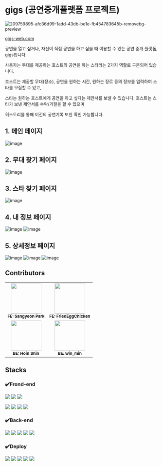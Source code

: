 # gigs (공연중개플랫폼 프로젝트)
![209759895-afc36d99-1add-43db-be1e-fb454783645b-removebg-preview](https://user-images.githubusercontent.com/32051350/211132329-f910d63c-5eec-4e6f-9552-e10ad963d681.png)

<a href='https://gigs-web.com'>gigs-web.com</a>

공연을 열고 싶거나, 자신이 직접 공연을 하고 싶을 때 이용할 수 있는 공연 중개 플랫폼, gigs입니다.

사용자는 무대를 제공하는 호스트와 공연을 하는 스타라는 2가지 역할로 구분되어 있습니다.   

호스트는 제공할 무대(장소), 공연을 원하는 시간, 원하는 장르 등의 정보를 입력하여 스타를 모집할 수 있고, 

스타는 원하는 호스트에게 공연을 하고 싶다는 제안서를 보낼 수 있습니다. 호스트는 스타가 보낸 제안서를 수락/거절을 할 수 있으며

히스토리를 통해 이전의 공연기록 또한 확인 가능합니다.



## 1. 메인 페이지
![image](https://github.com/signalman/gigs/assets/32051350/611bbe94-b2e7-45f4-892d-c240acb232f6)

## 2. 무대 찾기 페이지
![image](https://github.com/signalman/gigs/assets/32051350/25636de2-8b13-49f5-a656-deccd1e60c89)

## 3. 스타 찾기 페이지
![image](https://github.com/signalman/gigs/assets/32051350/76726d2e-1647-477f-b20e-7bbf5aba625c)

## 4. 내 정보 페이지
![image](https://github.com/signalman/gigs/assets/32051350/6a82fbc7-1c35-42b0-9e7c-0da889f50d8d)
![image](https://github.com/signalman/gigs/assets/32051350/827641f7-cc2f-43ca-8057-a39ea3e24cd9)

## 5. 상세정보 페이지
![image](https://github.com/signalman/gigs/assets/32051350/541cd840-cf4a-4c75-86e4-fe335652b71f)
![image](https://github.com/signalman/gigs/assets/32051350/b5fafa5c-2121-4fdb-9ad2-c13030f6b83e)
![image](https://github.com/signalman/gigs/assets/32051350/07cf6341-d5e8-4b93-9e0d-25b758b778e4)




## Contributors
<table>
  <tbody>
    <tr>
      <td align="center"><a href="https://github.com/ektto1041"><img src="https://avatars.githubusercontent.com/u/53224839?v=4"width="100px;" alt=""/><br /><sub><b>FE: Sangyeon Park</b></sub></a><br /></td>
      <td align="center"><a href="https://github.com/FriedEggChicken"><img src="https://avatars.githubusercontent.com/u/77597604?v=4" width="100px;" alt=""/><br /><sub><b>FE: FriedEggChicken</b></sub></a><br /></td>
     <tr/>
      <td align="center"><a href="https://github.com/signalman"><img src="https://avatars.githubusercontent.com/u/32051350?v=4" width="100px;" alt=""/><br /><sub><b>BE: Hoin Shin</b></sub></a><br /></td>
      <td align="center"><a href="https://github.com/psm9718"><img src="https://avatars.githubusercontent.com/u/60373714?v=4" width="100px;" alt=""/><br /><sub><b>BE: win_min</b></sub></a><br /></td>
    </tr>
  </tbody>
</table>

## Stacks
### ✔️Frond-end
<img src="https://img.shields.io/badge/HTML5-E34F26?style=for-the-badge&logo=HTML5&logoColor=black"> <img src="https://img.shields.io/badge/CSS-1572B6?style=for-the-badge&logo=CSS3&logoColor=white"> <img src="https://img.shields.io/badge/javascript-F7DF1E?style=for-the-badge&logo=javascript&logoColor=black">

<img src="https://img.shields.io/badge/React-61DAFB?style=for-the-badge&logo=React&logoColor=black"> <img src="https://img.shields.io/badge/React Router-CA4245?style=for-the-badge&logo=React Router&logoColor=black"> <img src="https://img.shields.io/badge/MUI-007FFF?style=for-the-badge&logo=MUI&logoColor=white"> <img src="https://img.shields.io/badge/Axios-5A29E4?style=for-the-badge&logo=Axios&logoColor=white">

### ✔️Back-end
<img src="https://img.shields.io/badge/java-007396?style=for-the-badge&logo=java&logoColor=white">  <img src="https://img.shields.io/badge/Spring-6DB33F?style=for-the-badge&logo=Spring&logoColor=white"> <img src="https://img.shields.io/badge/SpringBoot-6DB33F?style=for-the-badge&logo=SpringBoot&logoColor=white"> <img src="https://img.shields.io/badge/SpringSecurity-6DB33F?style=for-the-badge&logo=SpringSecurity&logoColor=white"> <img src="https://img.shields.io/badge/mysql-4479A1?style=for-the-badge&logo=mysql&logoColor=white">

### ✔️Deploy
<img src="https://img.shields.io/badge/Amazon S3-569A31?style=for-the-badge&logo=Amazon S3&logoColor=white"> <img src="https://img.shields.io/badge/Amazon Cloudfront-887194?style=for-the-badge&logo=Amazon&logoColor=white"> <img src="https://img.shields.io/badge/Amazon EC2-FF9900?style=for-the-badge&logo=Amazon EC2&logoColor=white"> <img src="https://img.shields.io/badge/github-181717?style=for-the-badge&logo=github&logoColor=white"> <img src="https://img.shields.io/badge/git-F05032?style=for-the-badge&logo=git&logoColor=white"> 
